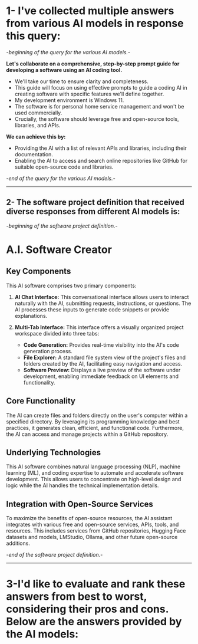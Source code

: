 # 1- I've collected multiple answers from various AI models in response this query:

*-beginning of the query for the various AI models.-*
 
 **Let's collaborate on a comprehensive, step-by-step prompt guide for developing a software using an AI coding tool.** 
 
- We'll take our time to ensure clarity and completeness.
- This guide will focus on using effective prompts to guide a coding AI in creating software with specific features we'll define together.  
- My development environment is Windows 11.  
- The software is for personal home service management and won't be used commercially.
- Crucially, the software should leverage free and open-source tools, libraries, and APIs. 

**We can achieve this by:**
* Providing the AI with a list of relevant APIs and libraries, including their documentation.
* Enabling the AI to access and search online repositories like GitHub for suitable open-source code and libraries.

*-end of the query for the various AI models.-*

___

## 2- The software project definition that received diverse responses from different AI models is: 

*-beginning of the software project definition.-*

# A.I. Software Creator

## Key Components

This AI software comprises two primary components:

1. **AI Chat Interface:** This conversational interface allows users to interact naturally with the AI, submitting requests, instructions, or questions.  The AI processes these inputs to generate code snippets or provide explanations.

2. **Multi-Tab Interface:** This interface offers a visually organized project workspace divided into three tabs:

    - **Code Generation:**  Provides real-time visibility into the AI's code generation process.
    - **File Explorer:** A standard file system view of the project's files and folders created by the AI, facilitating easy navigation and access.
    - **Software Preview:** Displays a live preview of the software under development, enabling immediate feedback on UI elements and functionality.

## Core Functionality

The AI can create files and folders directly on the user's computer within a specified directory.  By leveraging its programming knowledge and best practices, it generates clean, efficient, and functional code.  Furthermore, the AI can access and manage projects within a GitHub repository.

## Underlying Technologies

This AI software combines natural language processing (NLP), machine learning (ML), and coding expertise to automate and accelerate software development. This allows users to concentrate on high-level design and logic while the AI handles the technical implementation details.

## Integration with Open-Source Services

To maximize the benefits of open-source resources, the AI assistant integrates with various free and open-source services, APIs, tools, and resources. This includes services from GitHub repositories, Hugging Face datasets and models, LMStudio, Ollama, and other future open-source additions.

*-end of the software project definition.-*

___

# 3-I'd like to evaluate and rank these answers from best to worst, considering their pros and cons. Below are the answers provided by the AI models:
